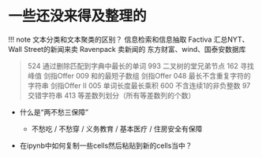 # 一些还没来得及整理的

!!! note
    文本分类和文本聚类的区别？
    信息检索和信息抽取
    Factiva 汇总NYT、Wall Street的新闻来卖
    Ravenpack 卖新闻的
    东方财富、wind、国泰安数据库


> 524 通过删除匹配到字典中最长的单词
> 993 二叉树的堂兄弟节点
> 162 寻找峰值
> 剑指Offer 009 和的最短子数组
> 剑指Offer 048 最长不含重复字符的字符串
> 剑指Offer II 005 单词长度最长乘积
> 600 不含连续1的非负整数
> 97 交错字符串
> 413 等差数列划分（所有等差数列的个数）



- 什么是“两不愁三保障”
  - 不愁吃 / 不愁穿 / 义务教育 / 基本医疗 / 住房安全有保障


- 在ipynb中如何复制一些cells然后粘贴到新的cells当中？